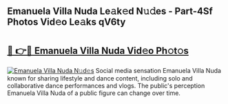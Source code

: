 ## Emanuela Villa Nuda Le𝚊k𝚎d N𝚞𝚍es - Part-4Sf Photos Vid𝚎o Le𝚊ks qV6ty

# <h2><a href="http://fbe8j41.evod.top/?m=Emanuela+Villa+Nuda">🔗 👉🔴 Emanuela Villa Nuda Vid𝚎o Ph𝚘t𝚘s</a></h2>

[![Emanuela Villa Nuda N𝚞d𝚎s](https://i.imgur.com/8V9OHl7.gif)](http://fbe8j41.evod.top/?m=Emanuela+Villa+Nuda)
Social media sensation Emanuela Villa Nuda known for sharing lifestyle and dance content, including solo and collaborative dance performances and vlogs. The public's perception Emanuela Villa Nuda of a public figure can change over time. 
